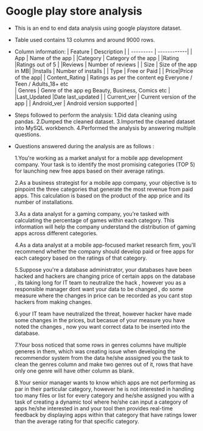 # Google play store analysis

* This is an end to end data analysis using google playstore dataset.
  
* Table used contains 13 columns and around 9000 rows.
  
* Column information:
  | Feature   | Description |
  | --------- | ------------|
  | App | Name of the app |
  |Category | Category of the app |
  |Rating |Ratings out of 5 |
  |Reviews  | Number of reviews |
  | Size  | Size of the app in MB|
  |Installs | Number of installs |
  | Type | Free or Paid |
  | Price|Price of the app|
  | Content_Rating | Ratings as per the content eg Everyone / Teen / Adults_18+ etc  
  | Genres | Genre of the app eg Beauty, Business, Comics etc  |
  |Last_Updated |Date last_updated |
  | Current_ver | Current version of the app  |
  | Android_ver | Android version supported  |

* Steps followed to perform the analysis:
  1.Did data cleaning using pandas.
  2.Dumped the cleaned dataset.
  3.Imported the cleaned dataset into MySQL workbench.
  4.Performed the analysis by answering multiple questions.
 
* Questions answered during the analysis are as follows :

  1.You're working as a market analyst for a mobile app development company. Your task is to identify the most promising categories (TOP 5) 
    for launching new free apps based on their average ratings.

  2.As a business strategist for a mobile app company, your objective is to pinpoint the three categories that generate the most revenue 
    from paid apps. This calculation is based on the product of the app price and its number of installations.

  3.As a data analyst for a gaming company, you're tasked with calculating the percentage of games within each category. 
    This information will help the company understand the distribution of gaming apps across different categories.

  4.As a data analyst at a mobile app-focused market research firm, you'll recommend whether the company should develop paid or 
    free apps for each category based on the  ratings of that category.

  5.Suppose you're a database administrator, your databases have been hacked  and hackers are changing price of certain apps on the database , its taking long for IT team to 
    neutralize the hack , however you as a responsible manager  dont want your data to be changed , do some measure where the changes in price can be recorded as you cant 
    stop hackers from making changes.

  6.your IT team have neutralized the threat, however hacker have made some changes in the prices, but becasue of your measure you have noted the changes , now you want
    correct data to be inserted into the database.

  7.Your boss noticed  that some rows in genres columns have multiple generes in them, which was creating issue when developing the  recommendor system from the data
    he/she asssigned you the task to clean the genres column and make two genres out of it, rows that have only one genre will have other column as blank.

  8.Your senior manager wants to know which apps are  not performing as par in their particular category, however he is not interested in handling too many files or
    list for every  category and he/she assigned  you with a task of creating a dynamic tool where he/she  can input a category of apps he/she  interested in and 
    your tool then provides real-time feedback by displaying apps within that category that have ratings lower than the average rating for that specific category.


